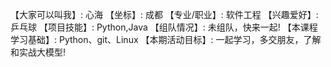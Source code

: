【大家可以叫我】: 心海
【坐标】: 成都
【专业/职业】: 软件工程
【兴趣爱好】: 乒乓球
【项目技能】: Python,Java
【组队情况】: 未组队，快来一起!
【本课程学习基础】: Python、git、Linux
【本期活动目标】: 一起学习，多交朋友，了解和实战大模型!